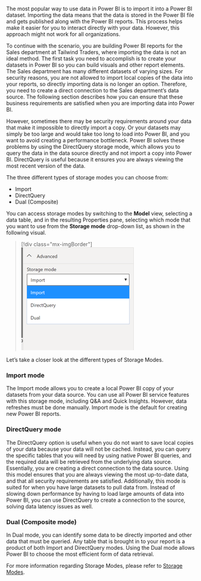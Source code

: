 The most popular way to use data in Power BI is to import it into a Power BI dataset. Importing the data means that the data is stored in the Power BI file and gets published along with the Power BI reports. This process helps make it easier for you to interact directly with your data. However, this approach might not work for all organizations.

To continue with the scenario, you are building Power BI reports for the Sales department at Tailwind Traders, where importing the data is not an ideal method. The first task you need to accomplish is to create your datasets in Power BI so you can build visuals and other report elements. The Sales department has many different datasets of varying sizes. For security reasons, you are not allowed to import local copies of the data into your reports, so directly importing data is no longer an option. Therefore, you need to create a direct connection to the Sales department’s data source. The following section describes how you can ensure that these business requirements are satisfied when you are importing data into Power BI.

However, sometimes there may be security requirements around your data that make it impossible to directly import a copy. Or your datasets may simply be too large and would take too long to load into Power BI, and you want to avoid creating a performance bottleneck. Power BI solves these problems by using the DirectQuery storage mode, which allows you to query the data in the data source directly and not import a copy into Power BI. DirectQuery is useful because it ensures you are always viewing the most recent version of the data.



The three different types of storage modes you can choose from:

-   Import
-   DirectQuery
-   Dual (Composite)

You can access storage modes by switching to the **Model** view, selecting a data table, and in the resulting Properties pane, selecting which mode that you want to use from the **Storage mode** drop-down list, as shown in the following visual.

> [!div class="mx-imgBorder"]
> [![showing storage mode](../media/6-storage-mode-ssm.png)](../media/6-storage-mode-ssm.png#lightbox)

Let’s take a closer look at the different types of Storage Modes.

### Import mode 

The Import mode allows you to create a local Power BI copy of your datasets from your data source. You can use all Power BI service features with this storage mode, including Q&A and Quick Insights. However, data refreshes must be done manually. Import mode is the default for creating new Power BI reports. 

### DirectQuery mode 

The DirectQuery option is useful when you do not want to save local copies of your data because your data will not be cached. Instead, you can query the specific tables that you will need by using native Power BI queries, and the required data will be retrieved from the underlying data source. Essentially, you are creating a direct connection to the data source. Using this model ensures that you are always viewing the most up-to-date data, and that all security requirements are satisfied. Additionally, this mode is suited for when you have large datasets to pull data from. Instead of slowing down performance by having to load large amounts of data into Power BI, you can use DirectQuery to create a connection to the source, solving data latency issues as well.   

### Dual (Composite mode) 

In Dual mode, you can identify some data to be directly imported and other data that must be queried. Any table that is brought in to your report is a product of both Import and DirectQuery modes. Using the Dual mode allows Power BI to choose the most efficient form of data retrieval. 

For more information regarding Storage Modes, please refer to [Storage Modes](https://docs.microsoft.com/power-bi/transform-model/desktop-storage-mode/?azure-portal=true). 